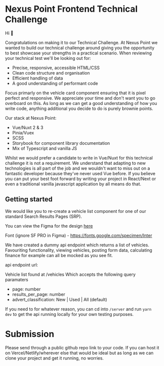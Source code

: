 # Nexus Point Frontend Technical Challenge

Hi 👋

Congratulations on making it to our Technical Challenge. At Nexus Point we wanted to build our technical challenge around giving you the opportunity to best showcase your strengths in a practical scenario. When reviewing your technical test we'll be looking out for:

- Precise, responsive, accessible HTML/CSS
- Clean code structure and organisation
- Efficient handling of data
- A good understanding of performant code

Focus primarly on the vehicle card component ensuring that it is pixel perfect and responsive. We appreciate your time and don't want you to go overboard on this. As long as we can get a good understanding of how you write code, anything additional you decide to do is purely brownie points.

Our stack at Nexus Point:

- Vue/Nuxt 2 & 3
- Pinia/Vuex
- SCSS
- Storybook for component library documentation
- Mix of Typescript and vanilla JS

Whilst we would prefer a candidate to write in Vue/Nuxt for this technical challenge it is not a requirement. We understand that adapting to new technologies is all part of the job and we wouldn't want to miss out on a fantastic developer because they've never used Vue before. If you believe you can put your best foot forward by writing your project in React/Next or even a traditional vanilla javascript application by all means do that.

## Getting started

We would like you to re-create a vehicle list component for one of our standard Search Results Pages (SRP).

You can view the Figma for the design [here](https://www.figma.com/design/MrZR9TZOVrI8pwBjJuDprZ/Code-Review-Template?node-id=1-2&m=dev)

Font (ignore SF PRO in Figma) - https://fonts.google.com/specimen/Inter

We have created a dummy api endpoint which returns a list of vehicles. Favouriting functionality, viewing vehicles, posting form data, calculating finance for example can all be mocked as you see fit.

api endpoint url: 

Vehicle list found at /vehicles
Which accepts the following query paramaters

- page: number
- results_per_page: number
- advert_classification: New | Used | All (default)

If you need to for whatever reason, you can cd into `/server` and run `yarn dev` to get the api running locally for your own testing purposes.

# Submission

Please send through a public github repo link to your code. If you can host it on Vercel/Netlify/wherever else that would be ideal but as long as we can clone your project and get it running, no worries.
